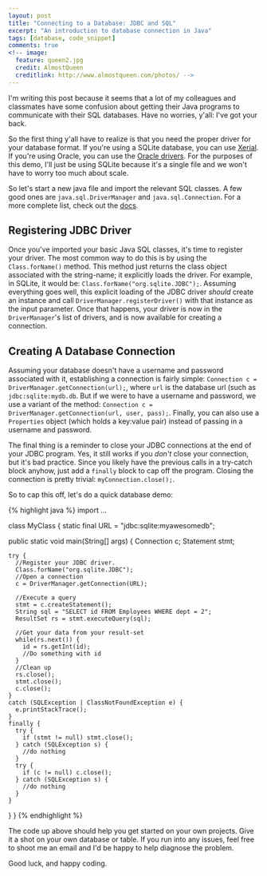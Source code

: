 ```yaml
---
layout: post
title: "Connecting to a Database: JDBC and SQL"
excerpt: "An introduction to database connection in Java"
tags: [database, code_snippet]
comments: true
<!-- image:
  feature: queen2.jpg
  credit: AlmostQueen
  creditlink: http://www.almostqueen.com/photos/ -->
---
```


I'm writing this post because it seems that a lot of my colleagues and classmates have some confusion about getting their Java programs to communicate with their SQL databases. Have no worries, y'all: I've got your back.

So the first thing y'all have to realize is that you need the proper driver for your database format. If you're using a SQLite database, you can use [Xerial](https://bitbucket.org/xerial/sqlite-jdbc). If you're using Oracle, you can use the [Oracle drivers](www.oracle.com/technetwork/database/features/jdbc/index-091264.html). For the purposes of this demo, I'll just be using SQLite because it's a single file and we won't have to worry too much about scale.

 So let's start a new java file and import the relevant SQL classes. A few good ones are `java.sql.DriverManager` and `java.sql.Connection`. For a more complete list, check out the [docs](http://docs.oracle.com/javase/7/docs/api/java/sql/package-summary.html).

## Registering JDBC Driver

Once you've imported your basic Java SQL classes, it's time to register your driver. The most common way to do this is by using the `Class.forName()` method. This method just returns the class object associated with the string-name; it explicitly loads the driver. For example, in SQLite, it would be: `Class.forName("org.sqlite.JDBC");`. Assuming everything goes well, this explicit loading of the JDBC driver *should* create an instance and call `DriverManager.registerDriver()` with that instance as the input parameter. Once that happens, your driver is now in the `DriverManager`'s list of drivers, and is now available for creating a connection.

## Creating A Database Connection

Assuming your database doesn't have a username and password associated with it, establishing a connection is fairly simple: `Connection c = DriverManager.getConnection(url);`, where `url` is the database url (such as `jdbc:sqlite:mydb.db`. But if we were to have a username and password, we use a variant of the method: `Connection c = DriverManager.getConnection(url, user, pass);`. Finally, you can also use a `Properties` object (which holds a key:value pair) instead of passing in a username and password.

The final thing is a reminder to close your JDBC connections at the end of your JDBC program. Yes, it still works if you *don't* close your connection, but it's bad practice. Since you likely have the previous calls in a try-catch block anyhow, just add a `finally` block to cap off the program. Closing the connection is pretty trivial: `myConnection.close();`.

So to cap this off, let's do a quick database demo:

{% highlight java %}
import ...

class MyClass {
  static final URL = "jdbc:sqlite:myawesomedb";

  public static void main(String[] args) {
    Connection c;
    Statement stmt;

    try {
      //Register your JDBC driver.
      Class.forName("org.sqlite.JDBC");
      //Open a connection
      c = DriverManager.getConnection(URL);

      //Execute a query
      stmt = c.createStatement();
      String sql = "SELECT id FROM Employees WHERE dept = 2";
      ResultSet rs = stmt.executeQuery(sql);

      //Get your data from your result-set
      while(rs.next()) {
        id = rs.getInt(id);
        //Do something with id
      }
      //Clean up
      rs.close();
      stmt.close();
      c.close();
    }
    catch (SQLException | ClassNotFoundException e) {
      e.printStackTrace();
    }
    finally {
      try {
        if (stmt != null) stmt.close();
      } catch (SQLException s) {
        //do nothing
      }
      try {
        if (c != null) c.close();
      } catch (SQLException s) {
        //do nothing
      }
    }
  }
}
{% endhighlight %}

The code up above should help you get started on your own projects. Give it a shot on your own database or table. If you run into any issues, feel free to shoot me an email and I'd be happy to help diagnose the problem.

Good luck, and happy coding.
